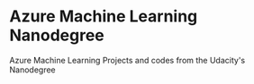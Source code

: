 # Azure Machine Learning Nanodegree 

Azure Machine Learning Projects and codes from the Udacity's Nanodegree

